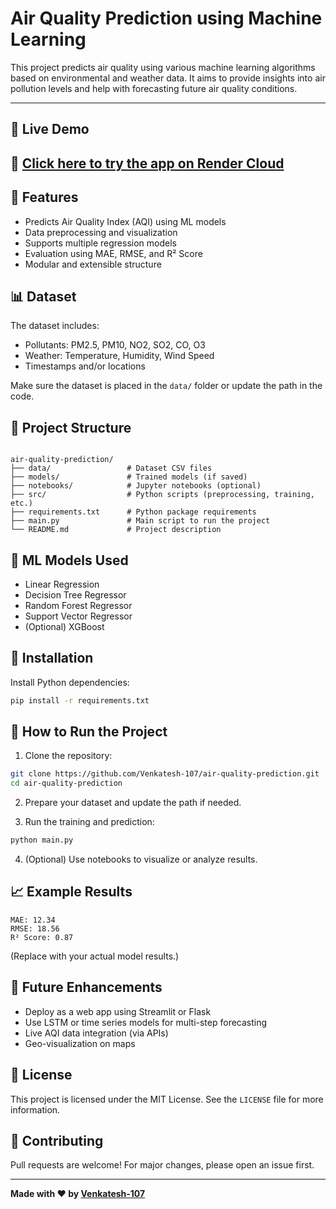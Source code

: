 # Air Quality Prediction using Machine Learning

This project predicts air quality using various machine learning algorithms based on environmental and weather data. It aims to provide insights into air pollution levels and help with forecasting future air quality conditions.

---
## 🚀 Live Demo
🔗 [Click here to try the app on Render Cloud](https://air-quality-prediction-ug8x.onrender.com)
---

## 🚀 Features

- Predicts Air Quality Index (AQI) using ML models
- Data preprocessing and visualization
- Supports multiple regression models
- Evaluation using MAE, RMSE, and R² Score
- Modular and extensible structure

## 📊 Dataset

The dataset includes:
- Pollutants: PM2.5, PM10, NO2, SO2, CO, O3
- Weather: Temperature, Humidity, Wind Speed
- Timestamps and/or locations

Make sure the dataset is placed in the `data/` folder or update the path in the code.

## 📁 Project Structure

```

air-quality-prediction/
├── data/                 # Dataset CSV files
├── models/               # Trained models (if saved)
├── notebooks/            # Jupyter notebooks (optional)
├── src/                  # Python scripts (preprocessing, training, etc.)
├── requirements.txt      # Python package requirements
├── main.py               # Main script to run the project
└── README.md             # Project description

````

## 🧪 ML Models Used

- Linear Regression
- Decision Tree Regressor
- Random Forest Regressor
- Support Vector Regressor
- (Optional) XGBoost

## 🧰 Installation

Install Python dependencies:

```bash
pip install -r requirements.txt
````

## 🔧 How to Run the Project

1. Clone the repository:

```bash
git clone https://github.com/Venkatesh-107/air-quality-prediction.git
cd air-quality-prediction
```

2. Prepare your dataset and update the path if needed.

3. Run the training and prediction:

```bash
python main.py
```

4. (Optional) Use notebooks to visualize or analyze results.

## 📈 Example Results

```
MAE: 12.34
RMSE: 18.56
R² Score: 0.87
```

(Replace with your actual model results.)

## 🔮 Future Enhancements

* Deploy as a web app using Streamlit or Flask
* Use LSTM or time series models for multi-step forecasting
* Live AQI data integration (via APIs)
* Geo-visualization on maps

## 📜 License

This project is licensed under the MIT License. See the `LICENSE` file for more information.

## 🤝 Contributing

Pull requests are welcome! For major changes, please open an issue first.

---

**Made with ❤️ by [Venkatesh-107](https://github.com/Venkatesh-107)**

```


